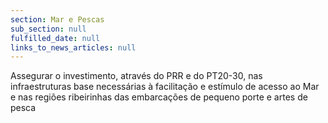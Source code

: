 ```yaml
---
section: Mar e Pescas
sub_section: null
fulfilled_date: null
links_to_news_articles: null
---
```


Assegurar o investimento, através do PRR e do PT20-30, nas infraestruturas base necessárias à facilitação e estímulo de acesso ao Mar e nas regiões ribeirinhas das embarcações de pequeno porte e artes de pesca